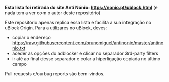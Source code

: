 **Esta lista foi retirada do site Anti Nónio: https://nonio.pt/ublock.html** (e nada tem a ver com o autor deste repositório)

Este repositório apenas replica essa lista e facilita a sua integração no uBlock Origin.
Para a utilizares no uBlock, deves:
* copiar o endereço https://raw.githubusercontent.com/brunomiguel/antinonio/master/antinonio.txt
* aceder às opções do adblocker e clicar no separador 3rd-party filters
* ir até ao final desse separador e colar a hiperligação copiada no último campo

Pull requests e/ou bug reports são bem-vindos.
